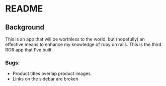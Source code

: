 # README

## Background
This is an app that will be worthless to the world, but (hopefully) an effective means to enhance my knowledge of ruby on rails. This is the third ROR app that I've built.

### Bugs:
* Product titles overlap product images
* Links on the sidebar are broken
